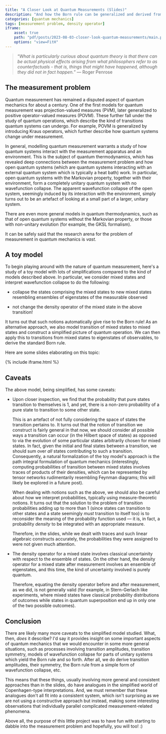 ```yaml
---
title: "A Closer Look at Quantum Measurements (Slides)"
description: "And how the Born rule can be generalized and derived from some principles of measurement"
categories: [quantum mechanics]
tags: [measurement problem, density operator]
iframe:
    asset: true
    path: "pdf/posts/2023-08-03-closer-look-quantum-measurements/main.pdf"
    options: "view=FitH"
---
```


> “*What is particularly curious about quantum theory is that there can be actual physical effects arising from what philosophers refer to as counterfactuals - that is, things that might have happened, although they did not in fact happen.*”
> — Roger Penrose

## The measurement problem

Quantum measurement has remained a disputed aspect of quantum mechanics for about a century. One of the first models for quantum measurement was projection-valued measures (PVM), later generalized to positive operator-valued measures (POVM). These further fall under the study of quantum operations, which describe the kind of transitions quantum systems can undergo. For example, POVM is generalized by introducing Kraus operators, which further describe how quantum systems change under measurement.

In general, modelling quantum measurement warrants a study of how quantum systems interact with the measurement apparatus and an environment. This is the subject of quantum thermodynamics, which has revealed deep connections between the measurement problem and how open quantum systems (which are quantum systems interacting with an external quantum system which is typically a heat bath) work. In particular, open quantum systems with the Markovian property, together with their environment, form a completely unitary quantum system with no wavefunction collapse. The apparent wavefunction collapse of the open system, seemingly induced by its interaction with the environment, simply turns out to be an artefact of looking at a small part of a larger, unitary system.

There are even more general models in quantum thermodynamics, such as that of open quantum systems without the Markovian property, or those with non-unitary evolution (for example, the GKSL formalism). 

It can be safely said that the research arena for the problem of measurement in quantum mechanics is *vast*.

## A toy model

To begin playing around with the nature of quantum measurement, here's a study of a toy model with lots of simplifications compared to the kind of models described above. In particular, we consider mixed states and interpret wavefunction collapse to do the following:

- collapse the states comprising the mixed states to new mixed states resembling ensembles of eigenstates of the measurable observed

- not change the density operator of the mixed state in the above transition!

It turns out that such notions automatically give rise to the Born rule! As an alternative approach, we also model transition of mixed states to mixed states and construct a simplified picture of quantum operation. We can then apply this to transitions from mixed states to eigenstates of observables, to derive the standard Born rule.

Here are some slides elaborating on this topic:

{% include iframe.html %}

## Caveats

The above model, being simplified, has some caveats:

- Upon closer inspection, we find that the probability that pure states transition to themselves is $1$, and yet, there is a non-zero probability of a pure state to transition to some other state. 

    This is an artefact of not fully considering the space of states the transition pertains to. It turns out that the notion of transition we construct is fairly general in that now, we should consider all possible ways a transition can occur (in the Hilbert space of states) as opposed to via the evolution of some particular states arbitrarily chosen for mixed states. In fact, given the initial and final states between a transition, we should sum over *all* states contributing to such a transition. Consequently, a natural formalization of the toy model's approach is the path integral formulation of quantum mechanics (interestingly, computing probabilities of transition between mixed states involves traces of products of their densities, which can be represented by tensor networks rudimentarily resembling Feynman diagrams; this will likely be explored in a future post).

    When dealing with notions such as the above, we should also be careful about how we interpret probabilities, typically using measure-theoretic notions. It turns out that the solution to the problem of transition probabilities adding up to more than $1$ (since states can transition to other states and a state seemingly *must* transition to itself too) is to reconsider the meaning of the probability function used — it is, in fact, a probability *density* to be integrated with an appropriate measure.

    Therefore, in the slides, while we dealt with traces and such linear algebraic constructs accurately, the probabilities they were assigned to were not given much attention.

- The density operator for a mixed state involves classical uncertainity with respect to the ensemble of states. On the other hand, the density operator for a mixed state after measurement involves an ensemble of eigenstates, and this time, the kind of uncertainty involved is purely quantum.

    Therefore, equating the density operator before and after measurement, as we did, is not generally valid (for example, in Stern-Gerlach like experiments, where mixed states have classical probability distributions of outcomes while states in quantum superposition end up in only one of the two possible outcomes).

## Conclusion

There are likely many more caveats to the simplified model studied. What, then, *does* it describe? I'd say it provides insight on some important aspects of quantum mechanics that we would encounter in some more general situations, such as processes involving transition amplitudes, transition symmetry, models of wavefunction collapse for parts of unitary systems which yield the Born rule and so forth. After all, we do derive transition amplitudes, their symmetry, the Born rule from a simple form of wavefunction collapse, etc. 

This means that these things, usually involving more general and consistent approaches than in the slides, do have analogues in the simplified world of Copenhagen-type interpretations. And, we must remember that these analogues don't all fit into a consistent system, which isn't surprising as we are not using a constructive approach but instead, making some interesting observations that individually parallel complicated measurement-related phenomena.

Above all, the purpose of this little project was to have fun with starting to dabble into the measurement problem and hopefully, you will too! :)